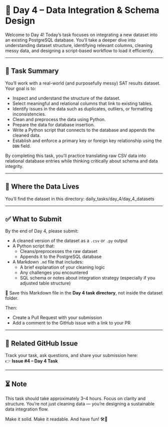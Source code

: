# 🧮 Day 4 – Data Integration & Schema Design

Welcome to Day 4! Today’s task focuses on integrating a new dataset into an existing PostgreSQL database. You’ll take a deeper dive into understanding dataset structure, identifying relevant columns, cleaning messy data, and designing a script-based workflow to load it efficiently.

---

## 🧠 Task Summary

You’ll work with a real-world (and purposefully messy) SAT results dataset. Your goal is to:

- Inspect and understand the structure of the dataset.
- Select meaningful and relational columns that link to existing tables.
- Identify issues in the data such as duplicates, outliers, or formatting inconsistencies.
- Clean and preprocess the data using Python.
- Prepare the data for database insertion.
- Write a Python script that connects to the database and appends the cleaned data.
- Establish and enforce a primary key or foreign key relationship using the `DBN` field.

By completing this task, you’ll practice translating raw CSV data into relational database entries while thinking critically about schema and data integrity.

---

## 📂 Where the Data Lives

You’ll find the dataset in this directory: daily_tasks/day_4/day_4_datasets


---

## ✅ What to Submit

By the end of Day 4, please submit:

- A cleaned version of the dataset as a `.csv` or `.py` output
- A Python script that:
  - Cleans/preprocesses the raw dataset
  - Appends it to the PostgreSQL database
- A Markdown `.md` file that includes:
  - A brief explanation of your cleaning logic
  - Any challenges you encountered
  - SQL schema or notes about integration strategy (especially if you adjusted table structure)

📌 Save this Markdown file in the **Day 4 task directory**, not inside the dataset folder.

Then:

- Create a Pull Request with your submission
- Add a comment to the GitHub issue with a link to your PR

---

## 🔗 Related GitHub Issue

Track your task, ask questions, and share your submission here:  
👉 **Issue #4 – Day 4 Task**

---

## ⏳ Note

This task should take approximately 3–4 hours. Focus on clarity and structure. You’re not just cleaning data — you’re designing a sustainable data integration flow.

Make it solid. Make it readable. And have fun! 🛠️🚀

